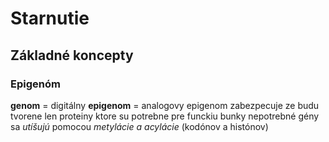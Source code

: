 # Starnutie

## Základné koncepty

### Epigenóm
**genom** = digitálny
**epigenom** = analogovy
epigenom zabezpecuje ze budu tvorene len proteiny ktore su potrebne pre funckiu bunky
nepotrebné gény sa *utíšujú* pomocou *metylácie a acylácie* (kodónov a histónov)


